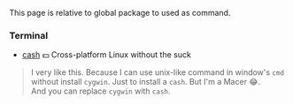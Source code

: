 This page is relative to global package to used as command.

### Terminal

* [cash](https://github.com/dthree/cash) :dollar: Cross-platform Linux without the suck

> I very like this. Because I can use unix-like command in window's `cmd` without install `cygwin`. Just to install a `cash`. But I'm a Macer :joy:.  
> And you can replace `cygwin` with `cash`.
